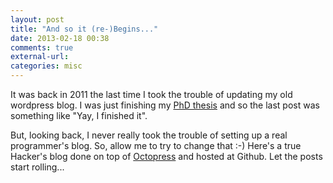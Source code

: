 ```yaml
---
layout: post
title: "And so it (re-)Begins..."
date: 2013-02-18 00:38
comments: true
external-url:
categories: misc
---
```


It was back in 2011 the last time I took the trouble of updating my old wordpress blog. I was just finishing my [PhD thesis](http://goo.gl/b1MER) and so the last post was something like "Yay, I finished it".

But, looking back, I never really took the trouble of setting up a real programmer's blog. So, allow me to try to change that :-) Here's a true Hacker's blog done on top of [Octopress](http://octopress.org/) and hosted at Github. Let the posts start rolling...